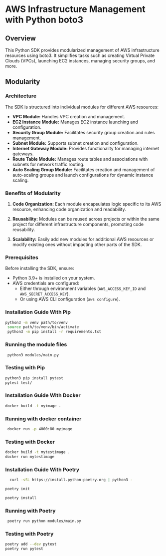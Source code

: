 # AWS Infrastructure Management with Python boto3

## Overview

This Python SDK provides modularized management of AWS infrastructure resources using boto3. It simplifies tasks such as creating Virtual Private Clouds (VPCs), launching EC2 instances, managing security groups, and more.

## Modularity

### Architecture

The SDK is structured into individual modules for different AWS resources:
- **VPC Module:** Handles VPC creation and management.
- **EC2 Instance Module:** Manages EC2 instance launching and configuration.
- **Security Group Module:** Facilitates security group creation and rules management.
- **Subnet Module:** Supports subnet creation and configuration.
- **Internet Gateway Module:** Provides functionality for managing internet gateways.
- **Route Table Module:** Manages route tables and associations with subnets for network traffic routing.
- **Auto Scaling Group Module:** Facilitates creation and management of auto-scaling groups and launch configurations for dynamic instance scaling.

### Benefits of Modularity

1. **Code Organization:** Each module encapsulates logic specific to its AWS resource, enhancing code organization and readability.

2. **Reusability:** Modules can be reused across projects or within the same project for different infrastructure components, promoting code reusability.

3. **Scalability:** Easily add new modules for additional AWS resources or modify existing ones without impacting other parts of the SDK.

### Prerequisites

Before installing the SDK, ensure:
- Python 3.9+ is installed on your system.
- AWS credentials are configured:
  - Either through environment variables (`AWS_ACCESS_KEY_ID` and `AWS_SECRET_ACCESS_KEY`).
  - Or using AWS CLI configuration (`aws configure`).

### Installation Guide With Pip
   ```bash
   python3 -m venv path/to/venv
    source path/to/venv/bin/activate
    python3 -m pip install -r requirements.txt
   ```
### Running the module files
  ```bash
   python3 modules/main.py
```
### Testing with Pip
   ```bash
   python3 pip install pytest
   pytest test/

   ```
### Installation Guide With Docker
  ```bash
docker build -t myimage .
```

### Running with docker container
  ```bash
   docker run -p 4000:80 myimage
```

### Testing with Docker
   ```bash
   docker build -t mytestimage .
   docker run mytestimage

   ```

### Installation Guide With Poetry
 ```bash
   curl -sSL https://install.python-poetry.org | python3 -
```

  ```bash
poetry init
```
  ```bash
poetry install
```
### Running with Poetry
  ```bash
   poetry run python modules/main.py
```

### Testing with Poetry
   ```bash
   poetry add --dev pytest
   poetry run pytest
   ```
   